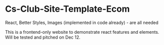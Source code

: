 # Cs-Club-Site-Template-Ecom
React, Better Styles, Images (implemented in code already) - are all needed

This is a frontend-only website to demonstrate react features and elements. Will be tested and pitched on Dec 12.
